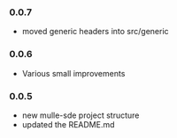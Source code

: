 ### 0.0.7

* moved generic headers into src/generic

### 0.0.6

* Various small improvements

### 0.0.5

* new mulle-sde project structure
* updated the README.md
